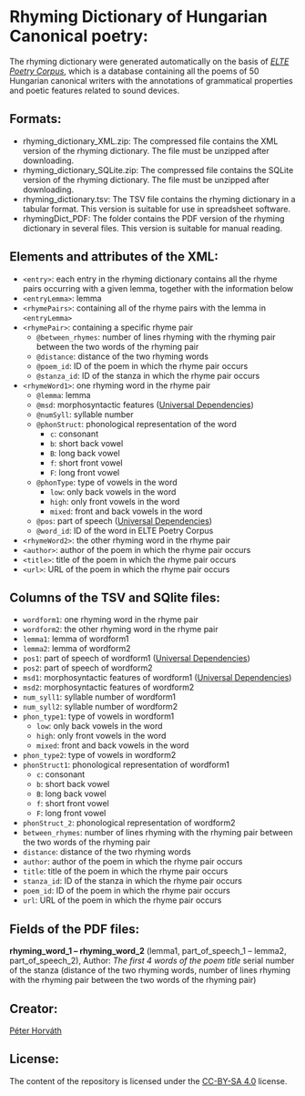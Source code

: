 # Rhyming Dictionary of Hungarian Canonical poetry:

The rhyming dictionary were generated automatically on the basis of [_ELTE Poetry Corpus_](https://github.com/ELTE-DH/poetry-corpus), which is a database containing all the poems of 50 Hungarian canonical writers with the annotations of grammatical properties and poetic features related to sound devices.

## Formats:

- rhyming\_dictionary\_XML.zip: The compressed file contains the XML version of the rhyming dictionary. The file must be unzipped after downloading.
- rhyming\_dictionary\_SQLite.zip: The compressed file contains the SQLite version of the rhyming dictionary. The file must be unzipped after downloading.
- rhyming_dictionary.tsv: The TSV file contains the rhyming dictionary in a tabular format. This version is suitable for use in spreadsheet software.
- rhymingDict_PDF: The folder contains the PDF version of the rhyming dictionary in several files. This version is suitable for manual reading.

## Elements and attributes of the XML:

- `<entry>`: each entry in the rhyming dictionary contains all the rhyme pairs occurring with a given lemma, together with the information below
- `<entryLemma>`: lemma
- `<rhymePairs>`: containing all of the rhyme pairs with the lemma in `<entryLemma>`
- `<rhymePair>`: containing a specific rhyme pair
   - `@between_rhymes`: number of lines rhyming with the rhyming pair between the two words of the rhyming pair
   - `@distance`: distance of the two rhyming words
   - `@poem_id`: ID of the poem in which the rhyme pair occurs 
   - `@stanza_id`: ID of the stanza in which the rhyme pair occurs 
- `<rhymeWord1>`: one rhyming word in the rhyme pair
   - `@lemma`: lemma
   - `@msd`: morphosyntactic features ([Universal Dependencies](https://universaldependencies.org/))
   - `@numSyll`: syllable number
   - `@phonStruct`: phonological representation of the word
        - `c`: consonant
        - `b`: short back vowel
        - `B`: long back vowel
        - `f`: short front vowel
        - `F`: long front vowel
   - `@phonType`: type of vowels in the word
        - `low`: only back vowels in the word
        - `high`: only front vowels in the word
        - `mixed`: front and back vowels in the word
   - `@pos`: part of speech ([Universal Dependencies](https://universaldependencies.org/))
   - `@word_id`: ID of the word in ELTE Poetry Corpus
- `<rhymeWord2>`: the other rhyming word in the rhyme pair
- `<author>`: author of the poem in which the rhyme pair occurs
- `<title>`: title of the poem in which the rhyme pair occurs 
- `<url>`: URL of the poem in which the rhyme pair occurs

## Columns of the TSV and SQlite files:

- `wordform1`: one rhyming word in the rhyme pair
- `wordform2`: the other rhyming word in the rhyme pair
- `lemma1`: lemma of wordform1
- `lemma2`: lemma of wordform2
- `pos1`: part of speech of wordform1 ([Universal Dependencies](https://universaldependencies.org/))
- `pos2`: part of speech of wordform2
- `msd1`: morphosyntactic features of wordform1 ([Universal Dependencies](https://universaldependencies.org/))
- `msd2`: morphosyntactic features of wordform2
- `num_syll1`: syllable number of wordform1
- `num_syll2`: syllable number of wordform2
- `phon_type1`: type of vowels in wordform1
   - `low`: only back vowels in the word
   - `high`: only front vowels in the word
   - `mixed`: front and back vowels in the word
- `phon_type2`: type of vowels in wordform2
- `phonStruct1`: phonological representation of wordform1
   - `c`: consonant
   - `b`: short back vowel
   - `B`: long back vowel
   - `f`: short front vowel
   - `F`: long front vowel
- `phonStruct_2`: phonological representation of wordform2
- `between_rhymes`: number of lines rhyming with the rhyming pair between the two words of the rhyming pair
- `distance`: distance of the two rhyming words 
- `author`: author of the poem in which the rhyme pair occurs
- `title`: title of the poem in which the rhyme pair occurs 
- `stanza_id`: ID of the stanza in which the rhyme pair occurs 
- `poem_id`: ID of the poem in which the rhyme pair occurs 
- `url`: URL of the poem in which the rhyme pair occurs

## Fields of the PDF files:

__rhyming\_word\_1 – rhyming\_word\_2__ (lemma1, part\_of\_speech\_1 – lemma2, part\_of_speech\_2), Author: _The first 4 words of the poem title_ serial number of the stanza (distance of the two rhyming words, number of lines rhyming with the rhyming pair between the two words of the rhyming pair)

## Creator:

[Péter Horváth](https://github.com/horvathpeti99)

## License:

The content of the repository is licensed under the [CC-BY-SA 4.0](https://creativecommons.org/licenses/by-sa/4.0/) license.



